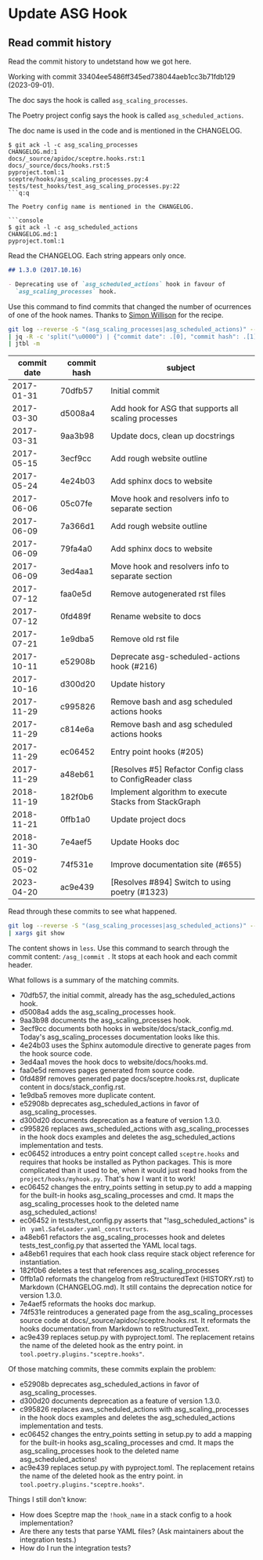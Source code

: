 # Update ASG Hook

## Read commit history

Read the commit history to undetstand how we got here.

Working with commit 33404ee5486ff345ed738044aeb1cc3b71fdb129 (2023-09-01).

The doc says the hook is called `asg_scaling_processes`.

The Poetry project config says the hook is called `asg_scheduled_actions`.

The doc name is used in the code and is mentioned in the CHANGELOG.

```console
$ git ack -l -c asg_scaling_processes
CHANGELOG.md:1
docs/_source/apidoc/sceptre.hooks.rst:1
docs/_source/docs/hooks.rst:5
pyproject.toml:1
sceptre/hooks/asg_scaling_processes.py:4
tests/test_hooks/test_asg_scaling_processes.py:22
```q:q

The Poetry config name is mentioned in the CHANGELOG.

```console
$ git ack -l -c asg_scheduled_actions
CHANGELOG.md:1
pyproject.toml:1
```

Read the CHANGELOG. Each string appears only once.

```markdown
## 1.3.0 (2017.10.16)

- Deprecating use of `asg_scheduled_actions` hook in favour of
  `asg_scaling_processes` hook.
```

Use this command to find commits that changed the number of ocurrences of one of the hook names. Thanks to [Simon Willison](https://til.simonwillison.net/jq/git-log-json) for the recipe.

```bash
git log --reverse -S "(asg_scaling_processes|asg_scheduled_actions)" --pickaxe-regex --format="%cs%x00%h%x00%s" \
| jq -R -c 'split("\u0000") | {"commit date": .[0], "commit hash": .[1], "subject": .[2]}' \
| jtbl -m
```

| commit date | commit hash | subject                                                   |
|-------------|-------------|-----------------------------------------------------------|
| 2017-01-31  | 70dfb57     | Initial commit                                            |
| 2017-03-30  | d5008a4     | Add hook for ASG that supports all scaling processes      |
| 2017-03-31  | 9aa3b98     | Update docs, clean up docstrings                          |
| 2017-05-15  | 3ecf9cc     | Add rough website outline                                 |
| 2017-05-24  | 4e24b03     | Add sphinx docs to website                                |
| 2017-06-06  | 05c07fe     | Move hook and resolvers info to separate section          |
| 2017-06-09  | 7a366d1     | Add rough website outline                                 |
| 2017-06-09  | 79fa4a0     | Add sphinx docs to website                                |
| 2017-06-09  | 3ed4aa1     | Move hook and resolvers info to separate section          |
| 2017-07-12  | faa0e5d     | Remove autogenerated rst files                            |
| 2017-07-12  | 0fd489f     | Rename website to docs                                    |
| 2017-07-21  | 1e9dba5     | Remove old rst file                                       |
| 2017-10-11  | e52908b     | Deprecate asg-scheduled-actions hook (#216)               |
| 2017-10-16  | d300d20     | Update history                                            |
| 2017-11-29  | c995826     | Remove bash and asg scheduled actions hooks               |
| 2017-11-29  | c814e6a     | Remove bash and asg scheduled actions hooks               |
| 2017-11-29  | ec06452     | Entry point hooks (#205)                                  |
| 2017-11-29  | a48eb61     | [Resolves #5] Refactor Config class to ConfigReader class |
| 2018-11-19  | 182f0b6     | Implement algorithm to execute Stacks from StackGraph     |
| 2018-11-21  | 0ffb1a0     | Update project docs                                       |
| 2018-11-30  | 7e4aef5     | Update Hooks doc                                          |
| 2019-05-02  | 74f531e     | Improve documentation site (#655)                         |
| 2023-04-20  | ac9e439     | [Resolves #894] Switch to using poetry (#1323)            |

Read through these commits to see what happened.

```bash
git log --reverse -S "(asg_scaling_processes|asg_scheduled_actions)" --pickaxe-regex --format="%h" \
| xargs git show
```

The content shows in `less`. Use this command to search through the commit content: `/asg_|commit `. It stops at each hook and each commit header.

What follows is a summary of the matching commits.

* 70dfb57, the initial commit, already has the asg_scheduled_actions hook.
* d5008a4 adds the asg_scaling_processes hook.
* 9aa3b98 documents the asg_scaling_prcesses hook.
* 3ecf9cc documents both hooks in website/docs/stack_config.md. Today's asg_scaling_processes documentation looks like this.
* 4e24b03 uses the Sphinx automodule directive to generate pages from the hook source code.
* 3ed4aa1 moves the hook docs to website/docs/hooks.md.
* faa0e5d removes pages generated from source code.
* 0fd489f removes generated page docs/sceptre.hooks.rst, duplicate content in docs/stack_config.rst.
* 1e9dba5 removes more duplicate content.
* e52908b deprecates asg_scheduled_actions in favor of asg_scaling_processes.
* d300d20 documents deprecation as a feature of version 1.3.0.
* c995826 replaces aws_scheduled_actions with asg_scaling_processes in the hook docs examples and deletes the asg_scheduled_actions implementation and tests.
* ec06452 introduces a entry point concept called `sceptre.hooks` and requires that hooks be installed as Python packages. This is more complicated than it used to be, when it would just read hooks from the `project/hooks/myhook.py`. That's how I want it to work!
* ec06452 changes the entry_points setting in setup.py to add a mapping for the built-in hooks asg_scaling_processes and cmd. It maps the asg_scaling_processes hook to the deleted name asg_scheduled_actions!
* ec06452 in tests/test_config.py asserts that "!asg_scheduled_actions" is in ` yaml.SafeLoader.yaml_constructors`.
* a48eb61 refactors the asg_scaling_processes hook and deletes tests_test_config.py that asserted the YAML local tags.
* a48eb61 requires that each hook class require stack object reference for instantiation.
* 182f0b6 deletes a test that references asg_scaling_processes
* 0ffb1a0 reformats the changelog from reStructuredText (HISTORY.rst) to Markdown (CHANGELOG.md). It still contains the deprecation notice for version 1.3.0.
* 7e4aef5 reformats the hooks doc markup.
* 74f531e reintroduces a generated page from the asg_scaling_processes source code at docs/_source/apidoc/sceptre.hooks.rst. It reformats the hooks documentation from Markdown to reStructuredText.
* ac9e439 replaces setup.py with pyproject.toml. The replacement retains the name of the deleted hook as the entry point. in `tool.poetry.plugins."sceptre.hooks"`.

Of those matching commits, these commits explain the problem:

* e52908b deprecates asg_scheduled_actions in favor of asg_scaling_processes.
* d300d20 documents deprecation as a feature of version 1.3.0.
* c995826 replaces aws_scheduled_actions with asg_scaling_processes in the hook docs examples and deletes the asg_scheduled_actions implementation and tests.
* ec06452 changes the entry_points setting in setup.py to add a mapping for the built-in hooks asg_scaling_processes and cmd. It maps the asg_scaling_processes hook to the deleted name asg_scheduled_actions!
* ac9e439 replaces setup.py with pyproject.toml. The replacement retains the name of the deleted hook as the entry point. in `tool.poetry.plugins."sceptre.hooks"`.

Things I still don't know:

* How does Sceptre map the `!hook_name` in a stack config to a hook implementation?
* Are there any tests that parse YAML files? (Ask maintainers about the integration tests.)
* How do I run the integration tests?
